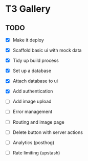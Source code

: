 # T3 Gallery

## TODO

- [x] Make it deploy
- [x] Scaffold basic ui with mock data
- [x] Tidy up build process
- [x] Set up a database
- [x] Attach database to ui
- [x] Add authentication
- [ ] Add image upload 
- [ ] Error management
- [ ] Routing and image page
- [ ] Delete button with server actions
- [ ] Analytics (posthog)
- [ ] Rate limiting (upstash)

